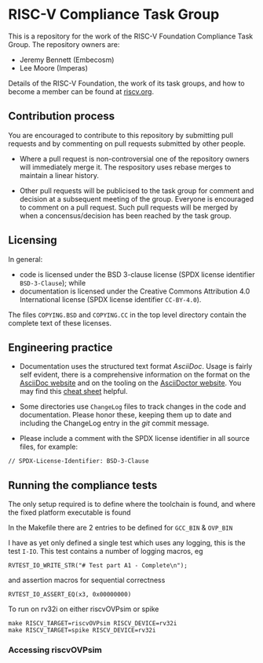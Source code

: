 # RISC-V Compliance Task Group

This is a repository for the work of the RISC-V Foundation Compliance Task Group. The repository owners are:
- Jeremy Bennett (Embecosm)
- Lee Moore (Imperas)

Details of the RISC-V Foundation, the work of its task groups, and how to become a member can be found at [riscv.org](https://riscv.org/).

## Contribution process

You are encouraged to contribute to this repository by submitting pull requests and by commenting on pull requests submitted by other people.

- Where a pull request is non-controversial one of the repository owners will immediately merge it. The respository uses rebase merges to maintain a linear history.

- Other pull requests will be publicised to the task group for comment and decision at a subsequent meeting of the group. Everyone is encouraged to comment on a pull request. Such pull requests will be merged by when a concensus/decision has been reached by the task group.

## Licensing

In general:
- code is licensed under the BSD 3-clause license (SPDX license identifier `BSD-3-Clause`); while
- documentation is licensed under the Creative Commons Attribution 4.0 International license (SPDX license identifier `CC-BY-4.0`).

The files `COPYING.BSD` and `COPYING.CC` in the top level directory contain the complete text of these licenses.

## Engineering practice

- Documentation uses the structured text format _AsciiDoc_.  Usage is fairly self evident, there is a comprehensive information on the format on the [AsciiDoc website](http://www.methods.co.nz/asciidoc/) and on the tooling on the [AsciiDoctor website](https://asciidoctor.org/).  You may find this [cheat sheet](https://asciidoctor.org/docs/asciidoc-syntax-quick-reference/) helpful.

- Some directories use `ChangeLog` files to track changes in the code and documentation.  Please honor these, keeping them up to date and including the ChangeLog entry in the _git_ commit message.

- Please include a comment with the SPDX license identifier in all source files, for example:
```
// SPDX-License-Identifier: BSD-3-Clause
```

## Running the compliance tests

The only setup required is to define where the toolchain is found, and where the fixed platform executable is found

In the Makefile there are 2 entries to be defined for `GCC_BIN` & `OVP_BIN`

I have as yet only defined a single test which uses any logging, this is the test `I-IO`. This test contains a number of logging macros, eg

    RVTEST_IO_WRITE_STR("# Test part A1 - Complete\n");

and assertion macros for sequential correctness

    RVTEST_IO_ASSERT_EQ(x3, 0x00000000)

To run on rv32i on either riscvOVPsim or spike

    make RISCV_TARGET=riscvOVPsim RISCV_DEVICE=rv32i
    make RISCV_TARGET=spike RISCV_DEVICE=rv32i

### Accessing riscvOVPsim
